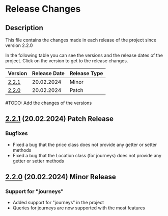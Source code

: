 # Release Changes

## Description

This file contains the changes made in each release of the project since version 2.2.0

In the following table you can see the versions and the release dates of the project.
Click on the version to get to the release changes.

| Version         | Release Date | Release Type |
|-----------------|--------------|--------------|
| [2.2.1](#2.2.1) | 20.02.2024   | Minor        |
| [2.2.0](#2.2.0) | 20.02.2024   | Patch        |
#TODO: Add the changes of the versions

## [2.2.1](#2.2.1) (20.02.2024) Patch Release

### Bugfixes

- Fixed a bug that the price class does not provide any getter or setter methods
- Fixed a bug that the Location class (for journeys) does not provide any getter or setter methods

## [2.2.0](#2.2.0) (20.02.2024) Minor Release

### Support for "journeys"

- Added support for "journeys" in the project
- Queries for journeys are now supported with the most features